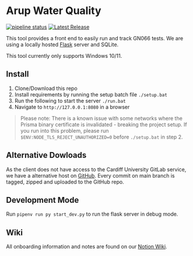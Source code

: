 # Arup Water Quality

[![pipeline status](https://git.cardiff.ac.uk/c2062405/arupwaterquality/badges/main/pipeline.svg)](https://git.cardiff.ac.uk/c2062405/arupwaterquality/-/commits/main)
[![Latest Release](https://git.cardiff.ac.uk/c2062405/arupwaterquality/-/badges/release.svg)](https://git.cardiff.ac.uk/c2062405/arupwaterquality/-/releases)

This tool provides a front end to easily run and track GN066 tests. We are using a locally hosted [Flask](https://flask.palletsprojects.com/en/3.0.x/) server and SQLite.

This tool currently only supports Windows 10/11.

## Install

1. Clone/Download this repo
2. Install requirements by running the setup batch file
   `./setup.bat`
3. Run the following to start the server
   `./run.bat`
4. Navigate to `http://127.0.0.1:8080` in a browser

> Please note: There is a known issue with some networks where the Prisma binary certificate is invalidated - breaking the project setup. If you run into this problem, please run `$ENV:NODE_TLS_REJECT_UNAUTHORIZED=0` before `./setup.bat` in step 2.

## Alternative Dowloads

As the client does not have access to the Cardiff University GitLab service, we have a alternative host on [GitHub](https://github.com/tobynott80/ArupReleases/releases). Every commit on main branch is tagged, zipped and uploaded to the GitHub repo.

## Development Mode

Run `pipenv run py start_dev.py` to run the flask server in debug mode.

## Wiki

All onboarding information and notes are found on our [Notion Wiki](https://tobynott.notion.site/4fbea9d1184441e4a3ab7853ff5a9156?v=069d73cb3d3b4f3297784295dcee2f26).
